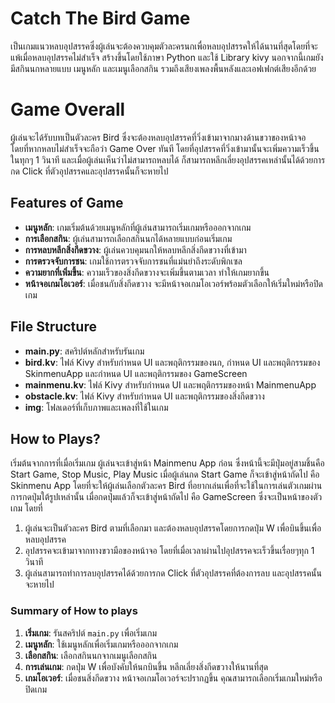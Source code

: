 # Catch The Bird Game
เป็นเกมแนวหลบอุปสรรคซึ่งผู้เล่นจะต้องควบคุมตัวละครนกเพื่อหลบอุปสรรคให้ได้นานที่สุดโดยที่จะแพ้เมื่อหลบอุปสรรคไม่สำเร็จ สร้างขึ้นโดยใช้ภาษา Python และใช้ Library kivy นอกจากนี้เกมยังมีสกินนกหลายแบบ เมนูหลัก และเมนูเลือกสกิน รวมถึงเสียงเพลงพื้นหลังและเอฟเฟกต์เสียงอีกด้วย


# Game Overall

ผู้เล่นจะได้รับบทเป็นตัวละคร Bird ซึ่งจะต้องหลบอุปสรรคที่วิ่งเข้ามาจากมางด้านขวาของหน้าจอ โดยที่หากหลบไม่สำเร็จจะถือว่า Game Over ทันที โดยที่อุปสรรคที่วิ่งเข้ามานั้นจะเพิ่มความเร็วขึ้นในทุกๆ 1 วินาที และเมื่อผู้เล่นเห็นว่าไม่สามารถหลบได้ ก็สามารถหลีกเลี่ยงอุปสรรคเหล่านั้นได้ด้วยการกด Click ที่ตัวอุปสรรคและอุปสรรคนั้นก็จะหายไป

## Features of Game
-   **เมนูหลัก**: เกมเริ่มต้นด้วยเมนูหลักที่ผู้เล่นสามารถเริ่มเกมหรือออกจากเกม
-   **การเลือกสกิน**: ผู้เล่นสามารถเลือกสกินนกได้หลายแบบก่อนเริ่มเกม
-   **การหลบหลีกสิ่งกีดขวาง**: ผู้เล่นควบคุมนกให้หลบหลีกสิ่งกีดขวางที่เข้ามา
-   **การตรวจจับการชน**: เกมใช้การตรวจจับการชนที่แม่นยำถึงระดับพิกเซล
-   **ความยากที่เพิ่มขึ้น**: ความเร็วของสิ่งกีดขวางจะเพิ่มขึ้นตามเวลา ทำให้เกมยากขึ้น
-   **หน้าจอเกมโอเวอร์**: เมื่อชนกับสิ่งกีดขวาง จะมีหน้าจอเกมโอเวอร์พร้อมตัวเลือกให้เริ่มใหม่หรือปิดเกม

## File Structure

-   **main.py**: สคริปต์หลักสำหรับรันเกม
-   **bird.kv**: ไฟล์ Kivy สำหรับกำหนด UI และพฤติกรรมของนก, กำหนด UI และพฤติกรรมของ SkinmenuApp และกำหนด UI และพฤติกรรมของ GameScreen
-   **mainmenu.kv**: ไฟล์ Kivy สำหรับกำหนด UI และพฤติกรรมของหน้า MainmenuApp
-   **obstacle.kv**: ไฟล์ Kivy สำหรับกำหนด UI และพฤติกรรมของสิ่งกีดขวาง
-   **img**: โฟลเดอร์ที่เก็บภาพและเพลงที่ใช้ในเกม

## How to Plays?

เริ่มต้นจากการที่เมื่อเริ่มเกม ผู้เล่นจะเข้าสู่หน้า Mainmenu App ก่อน ซึ่งหน้านี้จะมีปุ่มอยู่สามชิ้นคือ Start Game, Stop Music, Play Music เมื่อผู้เล่นกด Start Game ก็จะเข้าสู่หน้าถัดไป คือ Skinmenu App โดยที่จะให้ผู้เล่นเลือกตัวละคร Bird ที่อยากเล่นเพื่อที่จะใช้ในการเล่นตัวเกมผ่านการกดปุ่มใต้รูปเหล่านั้น เมื่อกดปุ่มแล้วก็จะเข้าสู่หน้าถัดไป คือ GameScreen ซึ่งจะเป็นหน้าของตัวเกม โดยที่
1. ผู้เล่นจะเป็นตัวละคร Bird ตามที่เลือกมา และต้องหลบอุปสรรคโดยการกดปุ่ม W เพื่อบินขึ้นเพื่อหลบอุปสรรค
2. อุปสรรคจะเข้ามาจากทางขวามือของหน้าจอ โดยที่เมื่อเวลาผ่านไปอุปสรรคจะเร็วขึ้นเรื่อยๆทุก 1 วินาที
3.  ผู้เล่นสามารถทำการลบอุปสรรคได้ด้วยการกด Click ที่ตัวอุปสรรคที่ต้องการลบ และอุปสรรคนั้นจะหายไป
### Summary of How to plays
1.  **เริ่มเกม**: รันสคริปต์ `main.py` เพื่อเริ่มเกม
2.  **เมนูหลัก**: ใช้เมนูหลักเพื่อเริ่มเกมหรือออกจากเกม
3.  **เลือกสกิน**: เลือกสกินนกจากเมนูเลือกสกิน
4.  **การเล่นเกม**: กดปุ่ม W เพื่อบังคับให้นกบินขึ้น หลีกเลี่ยงสิ่งกีดขวางให้นานที่สุด
5.  **เกมโอเวอร์**: เมื่อชนสิ่งกีดขวาง หน้าจอเกมโอเวอร์จะปรากฏขึ้น คุณสามารถเลือกเริ่มเกมใหม่หรือปิดเกม
